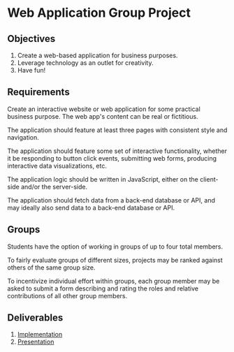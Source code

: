 # Web Application Group Project

## Objectives

  1. Create a web-based application for business purposes.
  2. Leverage technology as an outlet for creativity.
  3. Have fun!

## Requirements

Create an interactive website or web application for some practical business purpose. The web app's content can be real or fictitious.

The application should feature at least three pages with consistent style and navigation.

The application should feature some set of interactive functionality, whether it be responding to button click events, submitting web forms, producing interactive data visualizations, etc.

The application logic should be written in JavaScript, either on the client-side and/or the server-side.

The application should fetch data from a back-end database or API, and may ideally also send data to a back-end database or API.


## Groups

Students have the option of working in groups of up to four total members.

To fairly evaluate groups of different sizes, projects may be ranked against others of the same group size.

To incentivize individual effort within groups, each group member may be asked to submit a form describing and rating the roles and relative contributions of all other group members.

## Deliverables

  1. [Implementation](implementation.md)
  2. [Presentation](demo.md)
